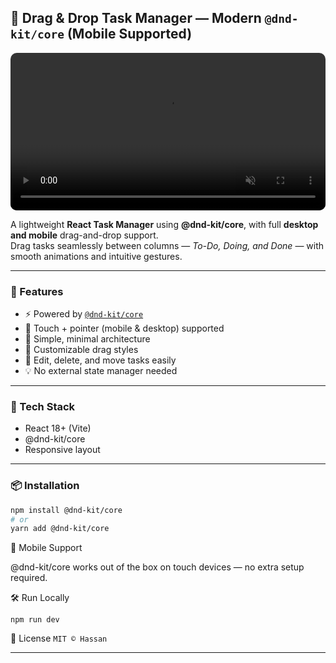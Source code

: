 
## 🧩 Drag & Drop Task Manager — Modern `@dnd-kit/core` (Mobile Supported)

<video src="https://github.com/user-attachments/assets/790407dc-091f-4826-a604-5890dda99589" 
       controls 
       autoplay 
       muted 
       loop 
       style="border-radius: 10px; width: 100%; max-width: 700px;">
</video>

A lightweight **React Task Manager** using **@dnd-kit/core**, with full **desktop and mobile** drag-and-drop support.  
Drag tasks seamlessly between columns — *To-Do, Doing, and Done* — with smooth animations and intuitive gestures.

---

### 🚀 Features
- ⚡ Powered by [`@dnd-kit/core`](https://docs.dndkit.com/)
- 📱 Touch + pointer (mobile & desktop) supported
- 🧩 Simple, minimal architecture
- 🎨 Customizable drag styles
- 🔄 Edit, delete, and move tasks easily
- 💡 No external state manager needed

---

### 🧠 Tech Stack
- React 18+ (Vite)
- @dnd-kit/core
- Responsive layout

---

### 📦 Installation
```bash
npm install @dnd-kit/core
# or
yarn add @dnd-kit/core
```

📱 Mobile Support

@dnd-kit/core works out of the box on touch devices — no extra setup required.

🛠️ Run Locally
```
npm run dev
```

🧾 License
`
 MIT © Hassan
`

<hr/>




